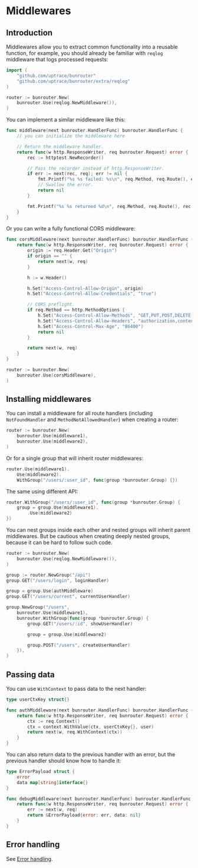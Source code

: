 # Middlewares

## Introduction

Middlewares allow you to extract common functionality into a reusable function, for example, you
should already be familiar with `reqlog` middleware that logs processed requests:

```go
import (
    "github.com/uptrace/bunrouter"
    "github.com/uptrace/bunrouter/extra/reqlog"
)

router := bunrouter.New(
	bunrouter.Use(reqlog.NewMiddleware()),
)
```

You can implement a similar middleware like this:

```go
func middleware(next bunrouter.HandlerFunc) bunrouter.HandlerFunc {
    // you can initialize the middleware here

    // Return the middleware handler.
    return func(w http.ResponseWriter, req bunrouter.Request) error {
        rec := httptest.NewRecorder()

        // Pass the recorder instead of http.ResponseWriter.
        if err := next(rec, req); err != nil {
            fmt.Printf("%s %s failed: %s\n", req.Method, req.Route(), err)
            // Swallow the error.
            return nil
        }

        fmt.Printf("%s %s returned %d\n", req.Method, req.Route(), rec.Code)
    }
}
```

Or you can write a fully functional CORS middleware:

```go
func corsMiddleware(next bunrouter.HandlerFunc) bunrouter.HandlerFunc {
	return func(w http.ResponseWriter, req bunrouter.Request) error {
		origin := req.Header.Get("Origin")
		if origin == "" {
			return next(w, req)
		}

		h := w.Header()

		h.Set("Access-Control-Allow-Origin", origin)
		h.Set("Access-Control-Allow-Credentials", "true")

		// CORS preflight.
		if req.Method == http.MethodOptions {
			h.Set("Access-Control-Allow-Methods", "GET,PUT,POST,DELETE,HEAD")
			h.Set("Access-Control-Allow-Headers", "authorization,content-type")
			h.Set("Access-Control-Max-Age", "86400")
			return nil
		}

		return next(w, req)
	}
}

router := bunrouter.New(
	bunrouter.Use(corsMiddleware),
)
```

## Installing middlewares

You can install a middleware for all route handlers (including `NotFoundHandler` and
`MethodNotAllowedHandler`) when creating a router:

```go
router := bunrouter.New(
    bunrouter.Use(middleware1),
    bunrouter.Use(middleware2),
)
```

Or for a single group that will inherit router middlewares:

```go
router.Use(middleware1).
    Use(middleware2).
    WithGroup("/users/:user_id", func(group *bunrouter.Group) {})
```

The same using different API:

```go
router.WithGroup("/users/:user_id", func(group *bunrouter.Group) {
    group = group.Use(middleware1).
        .Use(middleware2)
})
```

You can nest groups inside each other and nested groups will inherit parent middlewares. But be
cautious when creating deeply nested groups, because it can be hard to follow such code.

```go
router := bunrouter.New(
    bunrouter.Use(reqlog.NewMiddleware()),
)

group := router.NewGroup("/api")
group.GET("/users/login", loginHandler)

group = group.Use(authMiddleware)
group.GET("/users/current", currentUserHandler)

group.NewGroup("/users",
    bunrouter.Use(middleware1),
    bunrouter.WithGroup(func(group *bunrouter.Group) {
        group.GET("/users/:id", showUserHandler)

        group = group.Use(middleware2)

        group.POST("/users", createUserHandler)
    }),
)
```

## Passing data

You can use `WithContext` to pass data to the next handler:

```go
type userCtxKey struct{}

func authMiddleware(next bunrouter.HandlerFunc) bunrouter.HandlerFunc {
	return func(w http.ResponseWriter, req bunrouter.Request) error {
        ctx := req.Context()
		ctx = context.WithValue(ctx, userCtxKey{}, user)
        return next(w, req.WithContext(ctx))
    }
}
```

You can also return data to the previous handler with an error, but the previous handler should know
how to handle it:

```go
type ErrorPayload struct {
    error
    data map[string]interface{}
}

func debugMiddleware(next bunrouter.HandlerFunc) bunrouter.HandlerFunc {
	return func(w http.ResponseWriter, req bunrouter.Request) error {
        err := next(w, req)
        return &ErrorPayload{error: err, data: nil}
    }
}
```

## Error handling

See [Error handling](error-handling.md).
